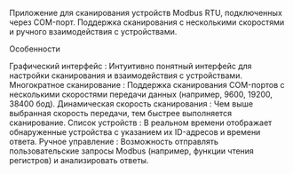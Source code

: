Приложение для сканирования устройств Modbus RTU, подключенных через COM-порт. Поддержка сканирования с несколькими скоростями и ручного взаимодействия с устройствами.


Особенности

Графический интерфейс : Интуитивно понятный интерфейс для настройки сканирования и взаимодействия с устройствами.
Многократное сканирование : Поддержка сканирования COM-портов с несколькими скоростями передачи данных (например, 9600, 19200, 38400 бод).
Динамическая скорость сканирования : Чем выше выбранная скорость передачи, тем быстрее выполняется сканирование.
Список устройств : В реальном времени отображает обнаруженные устройства с указанием их ID-адресов и времени ответа.
Ручное управление : Возможность отправлять пользовательские запросы Modbus (например, функции чтения регистров) и анализировать ответы.
